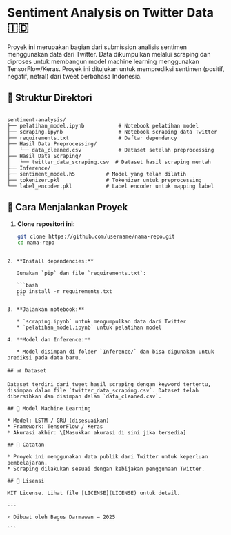 # Sentiment Analysis on Twitter Data 🇮🇩

Proyek ini merupakan bagian dari submission analisis sentimen menggunakan data dari Twitter. Data dikumpulkan melalui scraping dan diproses untuk membangun model machine learning menggunakan TensorFlow/Keras. Proyek ini ditujukan untuk memprediksi sentimen (positif, negatif, netral) dari tweet berbahasa Indonesia.

## 📁 Struktur Direktori

```

sentiment-analysis/
├── pelatihan_model.ipynb           # Notebook pelatihan model
├── scraping.ipynb                  # Notebook scraping data Twitter
├── requirements.txt                # Daftar dependency
├── Hasil Data Preprocessing/
│   └── data_cleaned.csv            # Dataset setelah preprocessing
├── Hasil Data Scraping/
│   └── twitter_data_scraping.csv  # Dataset hasil scraping mentah
├── Inference/
├── sentiment_model.h5          # Model yang telah dilatih
├── tokenizer.pkl               # Tokenizer untuk preprocessing
└── label_encoder.pkl           # Label encoder untuk mapping label

````

## 🚀 Cara Menjalankan Proyek

1. **Clone repositori ini:**

   ```bash
   git clone https://github.com/username/nama-repo.git
   cd nama-repo
````

2. **Install dependencies:**

   Gunakan `pip` dan file `requirements.txt`:

   ```bash
   pip install -r requirements.txt
   ```

3. **Jalankan notebook:**

   * `scraping.ipynb` untuk mengumpulkan data dari Twitter
   * `pelatihan_model.ipynb` untuk pelatihan model

4. **Model dan Inference:**

   * Model disimpan di folder `Inference/` dan bisa digunakan untuk prediksi pada data baru.

## 📊 Dataset

Dataset terdiri dari tweet hasil scraping dengan keyword tertentu, disimpan dalam file `twitter_data_scraping.csv`. Dataset telah dibersihkan dan disimpan dalam `data_cleaned.csv`.

## 🧠 Model Machine Learning

* Model: LSTM / GRU (disesuaikan)
* Framework: TensorFlow / Keras
* Akurasi akhir: \[Masukkan akurasi di sini jika tersedia]

## 📌 Catatan

* Proyek ini menggunakan data publik dari Twitter untuk keperluan pembelajaran.
* Scraping dilakukan sesuai dengan kebijakan penggunaan Twitter.

## 📄 Lisensi

MIT License. Lihat file [LICENSE](LICENSE) untuk detail.

---

✍️ Dibuat oleh Bagus Darmawan – 2025

```
